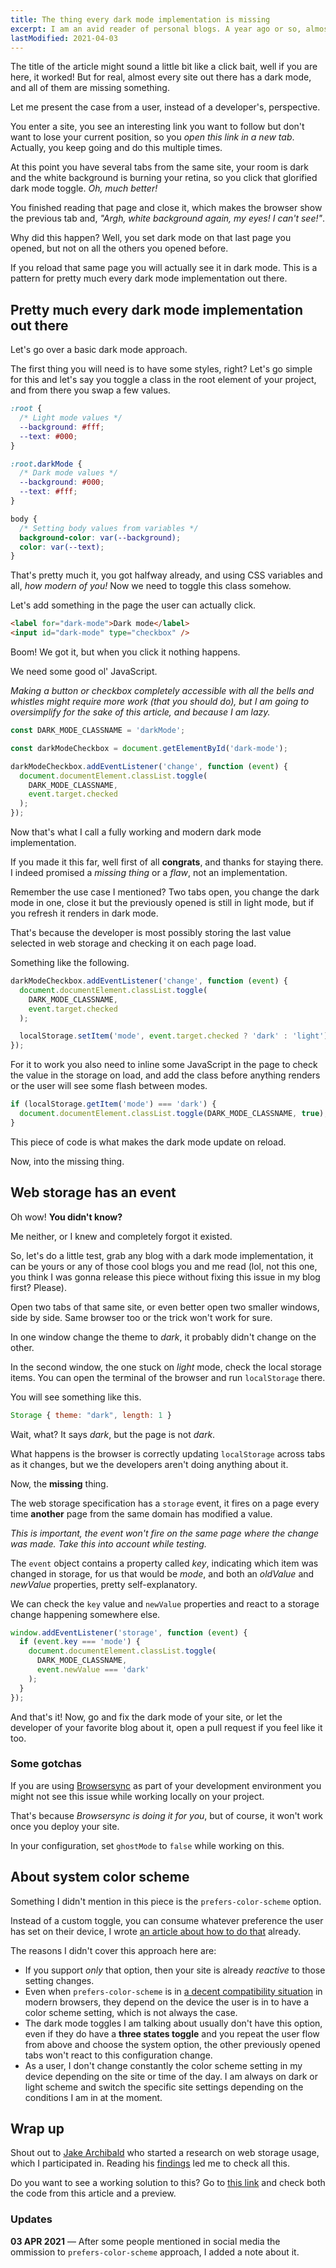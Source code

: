 ```yaml
---
title: The thing every dark mode implementation is missing
excerpt: I am an avid reader of personal blogs. A year ago or so, almost every blog I read got a dark mode toggle (I did too, it's hidden in some circle around this page, top corner right), but almost all of them forgot one detail.
lastModified: 2021-04-03
---
```


The title of the article might sound a little bit like a click bait, well if you are here, it worked! But for real, almost every site out there has a dark mode, and all of them are missing something.

Let me present the case from a user, instead of a developer's, perspective.

You enter a site, you see an interesting link you want to follow but don't want to lose your current position, so you _open this link in a new tab_. Actually, you keep going and do this multiple times.

At this point you have several tabs from the same site, your room is dark and the white background is burning your retina, so you click that glorified dark mode toggle. _Oh, much better!_

You finished reading that page and close it, which makes the browser show the previous tab and, _"Argh, white background again, my eyes! I can't see!"_.

Why did this happen? Well, you set dark mode on that last page you opened, but not on all the others you opened before.

If you reload that same page you will actually see it in dark mode. This is a pattern for pretty much every dark mode implementation out there.

## Pretty much every dark mode implementation out there

Let's go over a basic dark mode approach.

The first thing you will need is to have some styles, right? Let's go simple for this and let's say you toggle a class in the root element of your project, and from there you swap a few values.

```css
:root {
  /* Light mode values */
  --background: #fff;
  --text: #000;
}

:root.darkMode {
  /* Dark mode values */
  --background: #000;
  --text: #fff;
}

body {
  /* Setting body values from variables */
  background-color: var(--background);
  color: var(--text);
}
```

That's pretty much it, you got halfway already, and using CSS variables and all, _how modern of you!_ Now we need to toggle this class somehow.

Let's add something in the page the user can actually click.

```html
<label for="dark-mode">Dark mode</label>
<input id="dark-mode" type="checkbox" />
```

Boom! We got it, but when you click it nothing happens.

We need some good ol' JavaScript.

_Making a button or checkbox completely accessible with all the bells and whistles might require more work (that you should do), but I am going to oversimplify for the sake of this article, and because I am lazy._

```js
const DARK_MODE_CLASSNAME = 'darkMode';

const darkModeCheckbox = document.getElementById('dark-mode');

darkModeCheckbox.addEventListener('change', function (event) {
  document.documentElement.classList.toggle(
    DARK_MODE_CLASSNAME,
    event.target.checked
  );
});
```

Now that's what I call a fully working and modern dark mode implementation.

If you made it this far, well first of all **congrats**, and thanks for staying there. I indeed promised a _missing thing_ or a _flaw_, not an implementation.

Remember the use case I mentioned? Two tabs open, you change the dark mode in one, close it but the previously opened is still in light mode, but if you refresh it renders in dark mode.

That's because the developer is most possibly storing the last value selected in web storage and checking it on each page load.

Something like the following.

```js
darkModeCheckbox.addEventListener('change', function (event) {
  document.documentElement.classList.toggle(
    DARK_MODE_CLASSNAME,
    event.target.checked
  );

  localStorage.setItem('mode', event.target.checked ? 'dark' : 'light');
});
```

For it to work you also need to inline some JavaScript in the page to check the value in the storage on load, and add the class before anything renders or the user will see some flash between modes.

```js
if (localStorage.getItem('mode') === 'dark') {
  document.documentElement.classList.toggle(DARK_MODE_CLASSNAME, true);
}
```

This piece of code is what makes the dark mode update on reload.

Now, into the missing thing.

## Web storage has an event

Oh wow! **You didn't know?**

Me neither, or I knew and completely forgot it existed.

So, let's do a little test, grab any blog with a dark mode implementation, it can be yours or any of those cool blogs you and me read (lol, not this one, you think I was gonna release this piece without fixing this issue in my blog first? Please).

Open two tabs of that same site, or even better open two smaller windows, side by side. Same browser too or the trick won't work for sure.

In one window change the theme to _dark_, it probably didn't change on the other.

In the second window, the one stuck on _light_ mode, check the local storage items. You can open the terminal of the browser and run `localStorage` there.

You will see something like this.

```js
Storage { theme: "dark", length: 1 }
```

Wait, what? It says _dark_, but the page is not _dark_.

What happens is the browser is correctly updating `localStorage` across tabs as it changes, but we the developers aren't doing anything about it.

Now, the **missing** thing.

The web storage specification has a `storage` event, it fires on a page every time **another** page from the same domain has modified a value.

_This is important, the event won't fire on the same page where the change was made. Take this into account while testing._

The `event` object contains a property called _key_, indicating which item was changed in storage, for us that would be _mode_, and both an _oldValue_ and _newValue_ properties, pretty self-explanatory.

We can check the `key` value and `newValue` properties and react to a storage change happening somewhere else.

```js
window.addEventListener('storage', function (event) {
  if (event.key === 'mode') {
    document.documentElement.classList.toggle(
      DARK_MODE_CLASSNAME,
      event.newValue === 'dark'
    );
  }
});
```

And that's it! Now, go and fix the dark mode of your site, or let the developer of your favorite blog about it, open a pull request if you feel like it too.

### Some gotchas

If you are using [Browsersync](//browsersync.io/) as part of your development environment you might not see this issue while working locally on your project.

That's because _Browsersync is doing it for you_, but of course, it won't work once you deploy your site.

In your configuration, set `ghostMode` to `false` while working on this.

## About system color scheme

Something I didn't mention in this piece is the `prefers-color-scheme` option.

Instead of a custom toggle, you can consume whatever preference the user has set on their device, I wrote [an article about how to do that](/2019/05/a-css-variables-implementation-of-dark-mode/) already.

The reasons I didn't cover this approach here are:

- If you support _only_ that option, then your site is already _reactive_ to those setting changes.
- Even when `prefers-color-scheme` is in [a decent compatibility situation](//caniuse.com/prefers-color-scheme) in modern browsers, they depend on the device the user is in to have a color scheme setting, which is not always the case.
- The dark mode toggles I am talking about usually don't have this option, even if they do have a **three states toggle** and you repeat the user flow from above and choose the system option, the other previously opened tabs won't react to this configuration change.
- As a user, I don't change constantly the color scheme setting in my device depending on the site or time of the day. I am always on dark or light scheme and switch the specific site settings depending on the conditions I am in at the moment.

## Wrap up

Shout out to [Jake Archibald](//twitter.com/jaffathecake) who started a research on web storage usage, which I participated in. Reading his [findings](//docs.google.com/document/d/1cCTBZR6nWsVC2TlQ8PBse7eBb4ro0rtPJxX0zCou1lw/) led me to check all this.

Do you want to see a working solution to this? Go to [this link](//jeremenichelli-mode-but-right.glitch.me/) and check both the code from this article and a preview.

### Updates

**03 APR 2021** &mdash; After some people mentioned in social media the ommission to `prefers-color-scheme` approach, I added a note about it.
